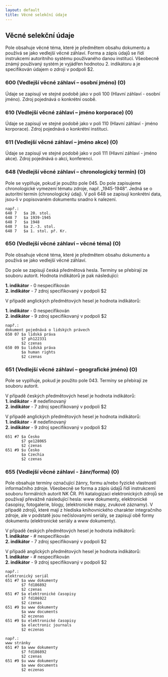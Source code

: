 ```yaml
---
layout: default
title: Věcné selekční údaje
---
```


## Věcné selekční údaje
Pole obsahuje věcné téma, které je předmětem obsahu dokumentu a používá se jako vedlejší věcné záhlaví. Forma a zápis údajů
se řídí instrukcemi autoritního systému používaného danou institucí. Všeobecně známý používaný systém je vyjádřen hodnotou 2.
indikátoru a je specifikován údajem o zdroji v podpoli $2.

### 600 (Vedlejší věcné záhlaví – osobní jméno) (O)
Údaje se zapisují ve stejné podobě jako v poli 100 (Hlavní záhlaví - osobní jméno). Zdroj pojednává o konkrétní osobě.


### 610 (Vedlejší věcné záhlaví – jméno korporace) (O)
Údaje se zapisují ve stejné podobě jako v poli 110 (Hlavní záhlaví - jméno korporace). Zdroj pojednává o konkrétní instituci.


### 611 (Vedlejší věcné záhlaví – jméno akce) (O)
Údaje se zapisují ve stejné podobě jako v poli 111 (Hlavní záhlaví - jméno akce). Zdroj pojednává o akci, konferenci.


### 648 (Vedlejší věcné záhlaví – chronologický termín) (O)
Pole se vyplňuje, pokud je použito pole 045. Do pole zapisujeme chronologické vymezení tématu zdroje, např. „1945-1948“. Jedná se o autoritní termín (chronologický údaj). V poli 648 se zapisují konkrétní data, jsou-li v popisovaném dokumentu snadno k nalezení.


```
např.:
648 7	$a 20. stol.
648 7	$a 1939-1945
648 7	$a 1948
648 7	$a 2.-3. stol.
648 7	$a 1. stol. př. Kr.
```


### 650 (Vedlejší věcné záhlaví – věcné téma) (O)
Pole obsahuje věcné téma, které je předmětem obsahu dokumentu a používá se jako
vedlejší věcné záhlaví.

Do pole se zapisují česká předmětová hesla. Termíny se přebírají ze souboru autorit. Hodnota indikátorů je pak následující:  

**1. indikátor** - 0 nespecifikován  
**2. indikátor** - 7 zdroj specifikovaný v podpoli $2

V případě anglických předmětových hesel je hodnota indikátorů:  

**1. indikátor** - 0 nespecifikován  
**2. indikátor** - 9 zdroj specifikovaný v podpoli $2


```
např.:
dokument pojednává o lidských právech
650 07 $a lidská práva
       $7 ph122331
       $2 czenas
650 09 $u lidská práva
       $a human rights
       $2 czenas
```


### 651 (Vedlejší věcné záhlaví – geografické jméno) (O)
Pole se vyplňuje, pokud je použito pole 043. Termíny se přebírají ze souboru autorit.

V případě českých předmětových hesel je hodnota indikátorů:  
**1. indikátor** - \#  nedefinovaný  
**2. indikátor** - 7 zdroj specifikovaný v podpoli $2

V případě anglických předmětových hesel je hodnota indikátorů:  
**1. indikátor** - \# nedefinovaný  
**2. indikátor** - 9 zdroj specifikovaný v podpoli $2


```
651 #7 $a Česko
       $7 ge128065
       $2 czenas
651 #9 $u Česko
       $a Czechia
       $2 czenas		
```


### 655 (Vedlejší věcné záhlaví - žánr/forma) (O)
Pole obsahuje termíny označující žánry, formu a/nebo fyzické vlastnosti informačního zdroje.
Všeobecně se forma a zápis údajů řídí instrukcemi souboru formálních autorit NK ČR. Při katalogizaci elektronických zdrojů se používají převážně následující hesla: www dokumenty, elektronické časopisy, fotogalerie, blogy, (elektronické mapy, zvukové záznamy). V případě zdrojů, které mají z hlediska knihovnického charakter integračního zdroje, ale v podstatě jsou nečíslovanými seriály, se zapisují obě formy dokumentu (elektronické seriály a www dokumenty).


V případě českých předmětových hesel je hodnota indikátorů:  
**1. indikátor** - \# nespecifikován  
**2. indikátor** - 7 zdroj specifikovaný v podpoli $2

V případě anglických předmětových hesel je hodnota indikátorů:  
**1. indikátor** - \# nespecifikován    
**2. indikátor** - 9 zdroj specifikovaný v podpoli $2


```
např.:
elektronický seriál
651 #7 $a www dokumenty
       $7 fd186892
       $2 czenas
651 #7 $a elektronické časopisy       
       $7 fd186922
       $2 czenas
651 #9 $u www dokumenty
       $a www documents
       $2 eczenas
651 #9 $u elektronické časopisy       
       $a electronic journals
       $2 eczenas		

např.:
www stránky
651 #7 $a www dokumenty
       $7 fd186892
       $2 czenas
651 #9 $u www dokumenty
       $a www documents
       $2 eczenas
```
